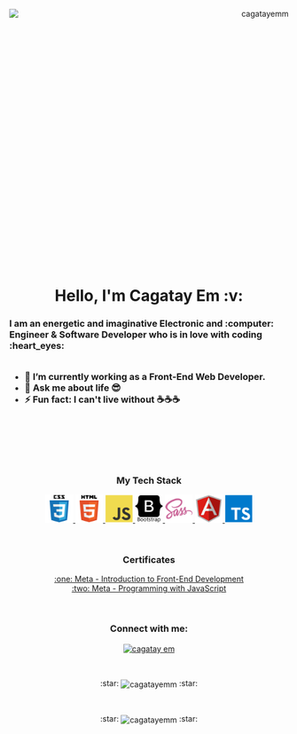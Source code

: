 <p align="right">
<a><img  align="right" src="https://user-images.githubusercontent.com/75314599/108341899-3972a500-71eb-11eb-88d5-4d42a1d5b66c.jpg" alt="cagatayemm" height="500" width="550" /></a>
</p>



<h1 align="center" >Hello, I'm Cagatay Em :v:</h1>
<h3> I am an energetic and imaginative Electronic and :computer: Engineer & Software Developer who is in love with coding :heart_eyes:
<br/>
<br/>

- 🌱 I’m currently working as a Front-End Web Developer.
- 💬 Ask me about life :sunglasses:
- ⚡ Fun fact: I can't live without :coffee::coffee::coffee:

<br>

 <br/>
 <br/>
 <br/>
 
  

<h3 align="center">My Tech Stack</h3>
<p align="center"> 
  <a href="https://www.w3schools.com/css/" target="_blank"> 
    <img src="https://raw.githubusercontent.com/devicons/devicon/master/icons/css3/css3-original-wordmark.svg" alt="css3" width="50" height="50"/> 
  </a> 
  <a href="https://www.w3.org/html/" target="_blank"> 
    <img src="https://raw.githubusercontent.com/devicons/devicon/master/icons/html5/html5-original-wordmark.svg" alt="html5" width="50" height="50"/> 
  </a> 
  <a href="https://developer.mozilla.org/en-US/docs/Web/JavaScript" target="_blank"> 
    <img src="https://raw.githubusercontent.com/devicons/devicon/master/icons/javascript/javascript-original.svg" alt="javascript" width="50" height="50"/> 
  </a> 
  <a href="https://getbootstrap.com" target="_blank"> 
    <img src="https://raw.githubusercontent.com/devicons/devicon/master/icons/bootstrap/bootstrap-plain-wordmark.svg" alt="bootstrap" width="50" height="50"/> 
  </a> 
  <a href="https://sass-lang.com" target="_blank"> 
    <img src="https://raw.githubusercontent.com/devicons/devicon/master/icons/sass/sass-original.svg" alt="sass" width="50" height="50"/>
  </a>
  <!-- Angular Icon -->
  <a href="https://angular.io" target="_blank"> 
    <img src="https://raw.githubusercontent.com/devicons/devicon/master/icons/angularjs/angularjs-original.svg" alt="angular" width="50" height="50"/> 
  </a>
  <!-- TypeScript Icon -->
  <a href="https://www.typescriptlang.org" target="_blank"> 
    <img src="https://raw.githubusercontent.com/devicons/devicon/master/icons/typescript/typescript-original.svg" alt="typescript" width="50" height="50"/> 
  </a> 
</p>



<br>
<h3 align="center">Certificates</h3>
<p align="center">
<a href="https://www.coursera.org/account/accomplishments/certificate/8CVNZFA2AUSD" target="blank">:one: Meta - Introduction to Front-End Development </a><br>
<a href="https://www.coursera.org/account/accomplishments/certificate/LSUN2554NHNW" target="blank">:two: Meta - Programming with JavaScript</a><br>
</p>

<br>
<h3 align="center">Connect with me:</h3>
<p align="center">
<a href="https://linkedin.com/in/cagatay em" target="blank"><img align="center" src="https://cdn.jsdelivr.net/npm/simple-icons@3.0.1/icons/linkedin.svg" alt="cagatay em" height="50" width="50" /></a>
</p>

<br>
<p align="center">
  :star:
<a><img  align="center" src="https://github-readme-stats.vercel.app/api?username=cagatayem&hide=contribs,prs&show_icons=true&theme=algolia"" alt="cagatayemm" /></a>
  :star:
</p>

<br>
<p align="center">
  :star:
<a><img  align="center" src="https://github-readme-stats.vercel.app/api/top-langs/?username=cagatayem&layout=compact&theme=algolia" alt="cagatayemm" /></a>
  :star:
</p>

